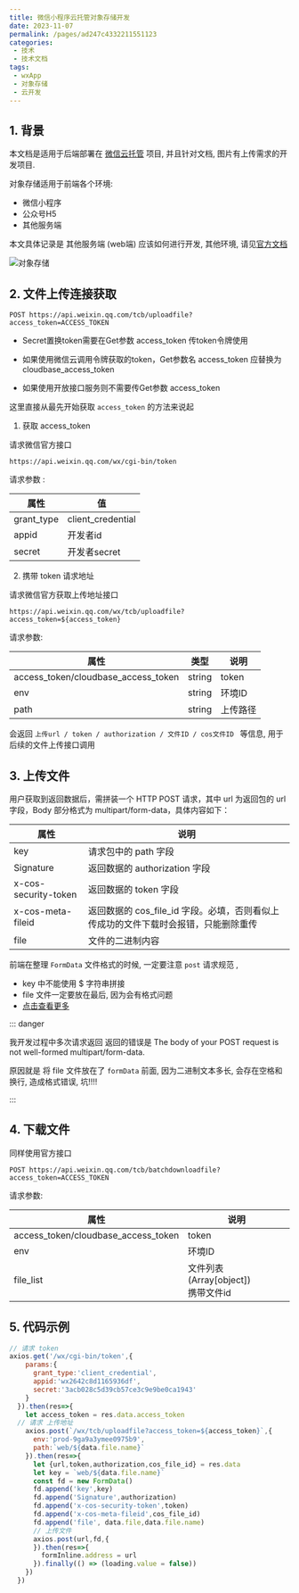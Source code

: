 ```yaml
---
title: 微信小程序云托管对象存储开发
date: 2023-11-07
permalink: /pages/ad247c4332211551123
categories:
 - 技术
 - 技术文档
tags:
 - wxApp
 - 对象存储
 - 云开发
---
```

 
## 1. 背景

本文档是适用于后端部署在 [微信云托管](https://cloud.weixin.qq.com/cloudrun) 项目, 并且针对文档, 图片有上传需求的开发项目.

对象存储适用于前端各个环境: 
 - 微信小程序
 - 公众号H5
 - 其他服务端

本文具体记录是 其他服务端 (web端) 应该如何进行开发, 其他环境, 请见[官方文档](https://developers.weixin.qq.com/miniprogram/dev/wxcloudrun/src/development/storage/miniapp/)

![对象存储](https://jsd.cdn.zzko.cn/gh/iFangdays/picGoCDN/utuai/20231107175358.png)

## 2. 文件上传连接获取

```shell
POST https://api.weixin.qq.com/tcb/uploadfile?access_token=ACCESS_TOKEN
```

- Secret置换token需要在Get参数 access_token 传token令牌使用

- 如果使用微信云调用令牌获取的token，Get参数名 access_token 应替换为 cloudbase_access_token

- 如果使用开放接口服务则不需要传Get参数 access_token

这里直接从最先开始获取 `access_token` 的方法来说起

1. 获取 access_token

请求微信官方接口 
```shell
https://api.weixin.qq.com/wx/cgi-bin/token
```

请求参数 : 

| 属性         | 值                 | 
|------------|-------------------|
| grant_type | client_credential |
| appid      | 开发者id             |
| secret     | 开发者secret         |


2. 携带 token 请求地址

请求微信官方获取上传地址接口
```shell
https://api.weixin.qq.com/wx/tcb/uploadfile?access_token=${access_token}
```

请求参数: 

| 属性   | 类型   | 说明 |
|-------|--------|-----|
| access_token/cloudbase_access_token| string | token |
| env | string | 环境ID |
| path | string | 上传路径 | 

会返回 `上传url / token / authorization / 文件ID / cos文件ID ` 等信息, 用于后续的文件上传接口调用

## 3. 上传文件

用户获取到返回数据后，需拼装一个 HTTP POST 请求，其中 url 为返回包的 url 字段，Body 部分格式为 multipart/form-data，具体内容如下：

| 属性                    | 说明                                               | 
|-----------------------|--------------------------------------------------|
| key	                  | 	请求包中的 path 字段                                   |
| Signature	            | 	返回数据的 authorization 字段                          |
| x-cos-security-token	 | 	返回数据的 token 字段                                  |
| x-cos-meta-fileid	    | 返回数据的 cos_file_id 字段。必填，否则看似上传成功的文件下载时会报错，只能删除重传 |
| file	                 | 	文件的二进制内容                                        |

前端在整理 `FormData` 文件格式的时候, 一定要注意 `post` 请求规范 ,

- key 中不能使用 $ 字符串拼接
- file 文件一定要放在最后, 因为会有格式问题
- [点击查看更多](https://www.tencentcloud.com/zh/document/product/436/14690)

::: danger

我开发过程中多次请求返回 返回的错误是 The body of your POST request is not well-formed multipart/form-data.

原因就是 将 file 文件放在了 `formData` 前面, 因为二进制文本多长, 会存在空格和换行, 造成格式错误, 坑!!!!

:::

## 4. 下载文件

同样使用官方接口

```shell
POST https://api.weixin.qq.com/tcb/batchdownloadfile?access_token=ACCESS_TOKEN
```

请求参数:

|属性 | 说明                        |
|----|---------------------------|
|access_token/cloudbase_access_token| token                     |
|env | 环境ID                      |
|file_list | 文件列表(Array[object])<br/>携带文件id |

## 5. 代码示例

```js
// 请求 token
axios.get('/wx/cgi-bin/token',{
    params:{
      grant_type:'client_credential',
      appid:'wx2642c8d1165936df',
      secret:'3acb028c5d39cb57ce3c9e9be0ca1943'
    }
  }).then(res=>{
    let access_token = res.data.access_token
  // 请求 上传地址
    axios.post(`/wx/tcb/uploadfile?access_token=${access_token}`,{
      env:'prod-9ga9a3ymee0975b9',
      path:`web/${data.file.name}`
    }).then(res=>{
      let {url,token,authorization,cos_file_id} = res.data
      let key = `web/${data.file.name}`
      const fd = new FormData()
      fd.append('key',key)
      fd.append('Signature',authorization)
      fd.append('x-cos-security-token',token)
      fd.append('x-cos-meta-fileid',cos_file_id)
      fd.append('file', data.file,data.file.name)
      // 上传文件
      axios.post(url,fd,{
      }).then(res=>{
        formInline.address = url
      }).finally(() => (loading.value = false))
    })
  })
```
